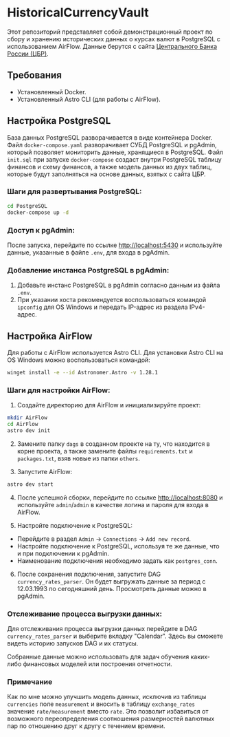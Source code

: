# HistoricalCurrencyVault

Этот репозиторий представляет собой демонстрационный проект по сбору и хранению исторических данных о курсах валют в PostgreSQL с использованием AirFlow. Данные берутся с сайта [Центрального Банка России (ЦБР)](https://cbr.ru/currency_base/daily/).

## Требования

- Установленный Docker.
- Установленный Astro CLI (для работы с AirFlow).

## Настройка PostgreSQL

База данных PostgreSQL разворачивается в виде контейнера Docker. Файл `docker-compose.yaml` разворачивает СУБД PostgreSQL и pgAdmin, который позволяет мониторить данные, хранящиеся в PostgreSQL. Файл `init.sql` при запуске `docker-compose` создаст внутри PostgreSQL таблицу финансов и схему финансов, а также модель данных из двух таблиц, которые будут заполняться на основе данных, взятых с сайта ЦБР.

### Шаги для развертывания PostgreSQL:

```bash
cd PostgreSQL
docker-compose up -d
```

### Доступ к pgAdmin:

После запуска, перейдите по ссылке [http://localhost:5430](http://localhost:5430) и используйте данные, указанные в файле `.env`, для входа в pgAdmin.

### Добавление инстанса PostgreSQL в pgAdmin:

1. Добавьте инстанс PostgreSQL в pgAdmin согласно данным из файла `.env`.
2. При указании хоста рекомендуется воспользоваться командой `ipconfig` для OS Windows и передать IP-адрес из раздела IPv4-адрес.

## Настройка AirFlow

Для работы с AirFlow используется Astro CLI. Для установки Astro CLI на OS Windows можно воспользоваться командой:

```bash
winget install -e --id Astronomer.Astro -v 1.28.1
```

### Шаги для настройки AirFlow:

1. Создайте директорию для AirFlow и инициализируйте проект:

```bash
mkdir AirFlow
cd AirFlow
astro dev init
```

2. Замените папку `dags` в созданном проекте на ту, что находится в корне проекта, а также замените файлы `requirements.txt` и `packages.txt`, взяв новые из папки `others`.

3. Запустите AirFlow:

```bash
astro dev start
```

4. После успешной сборки, перейдите по ссылке [http://localhost:8080](http://localhost:8080) и используйте `admin`/`admin` в качестве логина и пароля для входа в AirFlow.

5. Настройте подключение к PostgreSQL:

- Перейдите в раздел `Admin` -> `Connections` -> `Add new record`.
- Настройте подключение к PostgreSQL, используя те же данные, что и при подключении к pgAdmin.
- Наименование подключения необходимо задать как `postgres_conn`.

6. После сохранения подключения, запустите DAG `currency_rates_parser`. Он будет выгружать данные за период с 12.03.1993 по сегодняшний день. Просмотреть данные можно в pgAdmin.

### Отслеживание процесса выгрузки данных:

Для отслеживания процесса выгрузки данных перейдите в DAG `currency_rates_parser` и выберите вкладку "Calendar". Здесь вы сможете видеть историю запусков DAG и их статусы.

Собранные данные можно использовать для задач обучения каких-либо финансовых моделей или построения отчетности.

### Примечание

Как по мне можно улучшить модель данных, исключив из таблицы `currencies` поле `measurement` и вносить в таблицу `exchange_rates` значение `rate/measurement` вместо `rate`. Это позволит избавиться от возможного переопределения соотношения размерностей валютных пар по отношению друг к другу с течением времени.
